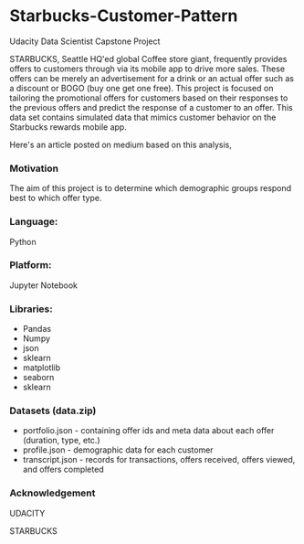 # Starbucks-Customer-Pattern

Udacity Data Scientist Capstone Project


STARBUCKS, Seattle HQ'ed global Coffee store giant, frequently provides offers to customers through via its mobile app to drive more sales. These offers can be merely an advertisement for a drink or an actual offer such as a discount or BOGO (buy one get one free). This project is focused on tailoring the promotional offers for customers based on their responses to the previous offers and predict the response of a customer to an offer. 
This data set contains simulated data that mimics customer behavior on the Starbucks rewards mobile app.

Here's an article posted on medium based on this analysis,


### Motivation

The aim of this project is to determine which demographic groups respond best to which offer type.

### Language:
Python

### Platform: 
Jupyter Notebook

### Libraries:
* Pandas
* Numpy
* json
* sklearn
* matplotlib
* seaborn
* sklearn

### Datasets (data.zip)

* portfolio.json - containing offer ids and meta data about each offer (duration, type, etc.)
* profile.json - demographic data for each customer
* transcript.json - records for transactions, offers received, offers viewed, and offers completed

### Acknowledgement 
UDACITY

STARBUCKS
